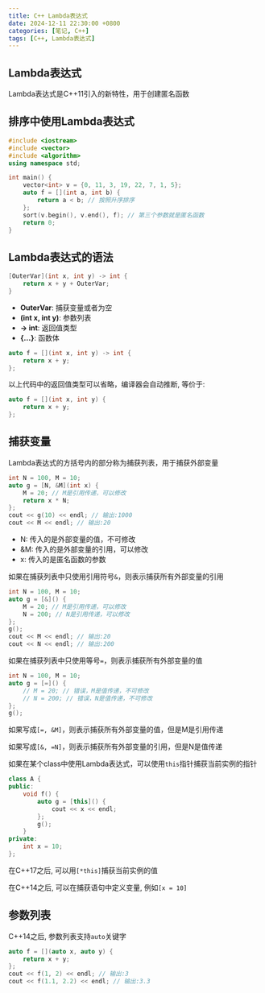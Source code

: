 ```yaml
---
title: C++ Lambda表达式
date: 2024-12-11 22:30:00 +0800
categories: [笔记, C++]
tags: [C++, Lambda表达式]
---
```


## Lambda表达式

Lambda表达式是C++11引入的新特性，用于创建匿名函数

## 排序中使用Lambda表达式

```cpp
#include <iostream>
#include <vector>
#include <algorithm>
using namespace std;

int main() {
    vector<int> v = {0, 11, 3, 19, 22, 7, 1, 5};
    auto f = [](int a, int b) { 
        return a < b; // 按照升序排序
    };
    sort(v.begin(), v.end(), f); // 第三个参数就是匿名函数
    return 0;
}
```

## Lambda表达式的语法

```cpp
[OuterVar](int x, int y) -> int {
    return x + y + OuterVar;
}
```
- **OuterVar**: 捕获变量或者为空
- **(int x, int y)**: 参数列表
- **-> int**: 返回值类型
- **{...}**: 函数体

```cpp
auto f = [](int x, int y) -> int {
    return x + y;
};
```

以上代码中的返回值类型可以省略，编译器会自动推断, 等价于:

```cpp
auto f = [](int x, int y) {
    return x + y;
};
```

## 捕获变量

Lambda表达式的方括号内的部分称为捕获列表，用于捕获外部变量

```cpp
int N = 100, M = 10;
auto g = [N, &M](int x) {
    M = 20; // M是引用传递，可以修改
    return x * N;
};
cout << g(10) << endl; // 输出:1000
cout << M << endl; // 输出:20
```

- N: 传入的是外部变量的值，不可修改
- &M: 传入的是外部变量的引用，可以修改
- x: 传入的是匿名函数的参数

如果在捕获列表中只使用引用符号`&`，则表示捕获所有外部变量的引用

```cpp
int N = 100, M = 10;
auto g = [&]() {
    M = 20; // M是引用传递，可以修改
    N = 200; // N是引用传递，可以修改
};
g();
cout << M << endl; // 输出:20
cout << N << endl; // 输出:200
```

如果在捕获列表中只使用等号`=`，则表示捕获所有外部变量的值

```cpp
int N = 100, M = 10;
auto g = [=]() {
    // M = 20; // 错误，M是值传递，不可修改
    // N = 200; // 错误，N是值传递，不可修改
};
g();
```

如果写成`[=, &M]`，则表示捕获所有外部变量的值，但是M是引用传递

如果写成`[&, =N]`，则表示捕获所有外部变量的引用，但是N是值传递

如果在某个class中使用Lambda表达式，可以使用`this`指针捕获当前实例的指针

```cpp
class A {
public:
    void f() {
        auto g = [this]() {
            cout << x << endl;
        };
        g();
    }
private:
    int x = 10;
};
```

在C++17之后, 可以用`[*this]`捕获当前实例的值

在C++14之后, 可以在捕获语句中定义变量, 例如`[x = 10]`

## 参数列表

C++14之后, 参数列表支持`auto`关键字

```cpp
auto f = [](auto x, auto y) {
    return x + y;
};
cout << f(1, 2) << endl; // 输出:3
cout << f(1.1, 2.2) << endl; // 输出:3.3
```
